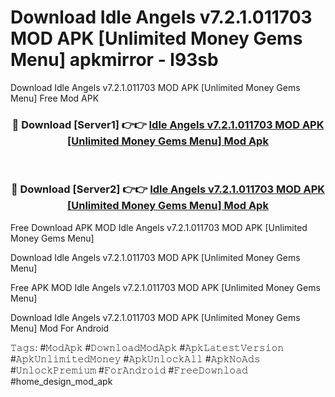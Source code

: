 # Download Idle Angels v7.2.1.011703 MOD APK [Unlimited Money Gems Menu] apkmirror - l93sb
Download Idle Angels v7.2.1.011703 MOD APK [Unlimited Money Gems Menu] Free Mod APK

<div align="center">
<h3>🔴 Download [Server1] 👉👉 <a href="https://apk-comot.site?title=Idle_Angels_v7.2.1.011703_MOD_APK_[Unlimited_Money_Gems_Menu]">Idle Angels v7.2.1.011703 MOD APK [Unlimited Money Gems Menu] Mod Apk</a></h3><br>

<h3>🔴 Download [Server2] 👉👉 <a href="https://apk-comot.site?title=Idle_Angels_v7.2.1.011703_MOD_APK_[Unlimited_Money_Gems_Menu]">Idle Angels v7.2.1.011703 MOD APK [Unlimited Money Gems Menu] Mod Apk</a></h3>
</div>


Free Download APK MOD Idle Angels v7.2.1.011703 MOD APK [Unlimited Money Gems Menu]

Download Idle Angels v7.2.1.011703 MOD APK [Unlimited Money Gems Menu] 

Free APK MOD Idle Angels v7.2.1.011703 MOD APK [Unlimited Money Gems Menu] 

Download Idle Angels v7.2.1.011703 MOD APK [Unlimited Money Gems Menu] Mod For Android

𝚃𝚊𝚐𝚜: #𝙼𝚘𝚍𝙰𝚙𝚔 #𝙳𝚘𝚠𝚗𝚕𝚘𝚊𝚍𝙼𝚘𝚍𝙰𝚙𝚔 #𝙰𝚙𝚔𝙻𝚊𝚝𝚎𝚜𝚝𝚅𝚎𝚛𝚜𝚒𝚘𝚗 #𝙰𝚙𝚔𝚄𝚗𝚕𝚒𝚖𝚒𝚝𝚎𝚍𝙼𝚘𝚗𝚎𝚢 #𝙰𝚙𝚔𝚄𝚗𝚕𝚘𝚌𝚔𝙰𝚕𝚕 #𝙰𝚙𝚔𝙽𝚘𝙰𝚍𝚜 #𝚄𝚗𝚕𝚘𝚌𝚔𝙿𝚛𝚎𝚖𝚒𝚞𝚖 #𝙵𝚘𝚛𝙰𝚗𝚍𝚛𝚘𝚒𝚍 #𝙵𝚛𝚎𝚎𝙳𝚘𝚠𝚗𝚕𝚘𝚊𝚍 #home_design_mod_apk